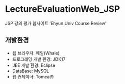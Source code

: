 # LectureEvaluationWeb_JSP

JSP 강의 평가 웹사이트 'Ehyun Univ Course Review'

## 개발환경
- 웹 브라우저: 웨일(Whale)
- 프로그래밍 개발 환경: JDK17
- JEE 개발 환경: Eclipse
- DataBase: MySQL
- 웹 컨테이너: Tomcat9
